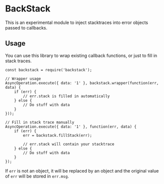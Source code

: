 # BackStack

This is an experimental module to inject stacktraces into error objects passed to callbacks.

## Usage

You can use this library to wrap existing callback functions, or just to fill in stack traces.

~~~
const backstack = require('backstack');

// Wrapper usage
AsyncOperation.execute({ data: '1' }, backstack.wrapper(function(err, data) {
	if (err) {
		// err.stack is filled in automatically
	} else {
		// Do stuff with data
	}
}));

// Fill in stack trace manually
AsyncOperation.execute({ data: '1' }, function(err, data) {
	if (err) {
		err = backstack.fillStack(err);

		// err.stack will contain your stacktrace
	} else {
		// Do stuff with data
	}
});
~~~

If `err` is not an object, it will be replaced by an object and the original value of `err` will be stored in `err.msg`.

